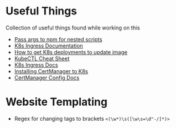 # Useful Things
Collection of useful things found while working on this
- [Pass args to npm for nested scripts](https://stackoverflow.com/questions/11580961/sending-command-line-arguments-to-npm-script)
- [K8s Ingress Documentation](https://kubernetes.io/docs/concepts/services-networking/ingress/)
- [How to get K8s deployments to update image](https://github.com/kubernetes/kubernetes/issues/33664)
- [KubeCTL Cheat Sheet](https://kubernetes.io/docs/reference/kubectl/cheatsheet/)
- [K8s Ingress Docs](https://kubernetes.io/docs/concepts/services-networking/ingress/)
- [Installing CertManager to K8s](https://www.digitalocean.com/community/tutorials/how-to-set-up-an-nginx-ingress-with-cert-manager-on-digitalocean-kubernetes)
- [CertManager Config Docs](https://cert-manager.io/docs/configuration/acme/)

# Website Templating
- Regex for changing tags to brackets
  `<(\w*)\s([\w\s=\d"-/]*)>`